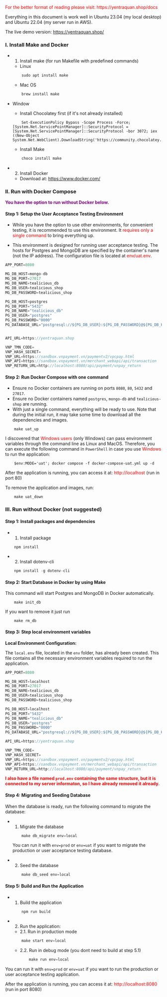 <p style="color:red">For the better format of reading please visit: https://yentraquan.shop/docs

Everything in this document is work well in Ubuntu 23.04 (my local desktop) and Ubuntu 22.04 (my server run in AWS).

The live demo version: https://yentraquan.shop/

### I. Install Make and Docker

-   1. Install make (for run Makefile with predefined commands)

    -   Linux

    ```js
        sudo apt install make
    ```

    -   Mac OS

    ```js
        brew install make
    ```

-   Window

    -   Install Chocolatey first (if it's not already installed)

    ```
        Set-ExecutionPolicy Bypass -Scope Process -Force; [System.Net.ServicePointManager]::SecurityProtocol = [System.Net.ServicePointManager]::SecurityProtocol -bor 3072; iex ((New-Object System.Net.WebClient).DownloadString('https://community.chocolatey.org/install.ps1'))
    ```

    -   Install Make

    ```js
        choco install make
    ```

-   2. Install Docker
    -   Download at: https://www.docker.com/

### II. Run with Docker Compose

<b style="color:purple">You have the option to run without Docker below.</b>

#### Step 1: Setup the User Acceptance Testing Environment

-   While you have the option to use other environments, for convenient testing, it is recommended to use this environment. It <a style="color:red">requires only a single command</a> to bring everything up.

-   This environment is designed for running user acceptance testing. The hosts for Postgres and MongoDB are specified by the container's name (not the IP address). The configuration file is located at <a style="color:red">env/uat.env</a>.

```js
APP_PORT=8080

MG_DB_HOST=mongo-db
MG_DB_PORT=27017
MG_DB_NAME=tealicious_db
MG_DB_USER=tealicious_shop
MG_DB_PASSWORD=tealicious_shop

PG_DB_HOST=postgres
PG_DB_PORT="5432"
PG_DB_NAME="tealicious_db"
PG_DB_USER="postgres"
PG_DB_PASSWORD="0000"
PG_DATABASE_URL="postgresql://${PG_DB_USER}:${PG_DB_PASSWORD}@${PG_DB_HOST}:${PG_DB_PORT}/${PG_DB_NAME}?schema=public"


API_URL=https://yentraquan.shop

VNP_TMN_CODE=
VNP_HASH_SECRET=
VNP_URL=https://sandbox.vnpayment.vn/paymentv2/vpcpay.html
VNP_API=https://sandbox.vnpayment.vn/merchant_webapi/api/transaction
VNP_RETURN_URL=http://localhost:8080/api/payment/vnpay_return
```

#### Step 2: Run Docker Compose with one command

-   Ensure no Docker containers are running on ports `8080`, `80`, `5432` and `27017`.
-   Ensure no Docker containers named `postgres`, `mongo-db` and `tealicious-shop` are running.
-   With just a single command, everything will be ready to use. Note that during the initial run, it may take some time to download all the dependencies and images.

```
    make uat_up
```

I discovered that <a style="color:red">Windows users</a> (only Windows) can pass environment variables through the command line as Linux and MacOS. Therefore, you can execute the following command in `PowerShell` in case you use <a style="color:red">Windows</a> to run the application:

```
    $env:MODE='uat'; docker compose -f docker-compose-uat.yml up -d
```

After the application is running, you can access it at: <a style="color:red">http://localhost</a> (run in port 80)

To remove the application and images, run:

```
    make uat_down
```

### III. Run without Docker (not suggested)

#### Step 1: Install packages and dependencies

-   1. Install package

```js
    npm install
```

-   2. Install dotenv-cli

```js
    npm install -g dotenv-cli
```

#### Step 2: Start Database in Docker by using Make

This command will start Postgres and MongoDB in Docker automatically.

```
    make init_db
```

If you want to remove it just run

```
    make rm_db
```

#### Step 3: Step local environment variables

**Local Environment Configuration:**

The `local.env` file, located in the `env` folder, has already been created. This file contains all the necessary environment variables required to run the application.

```js
APP_PORT=8080

MG_DB_HOST=localhost
MG_DB_PORT=27017
MG_DB_NAME=tealicious_db
MG_DB_USER=tealicious_shop
MG_DB_PASSWORD=tealicious_shop

PG_DB_HOST=localhost
PG_DB_PORT="5432"
PG_DB_NAME="tealicious_db"
PG_DB_USER="postgres"
PG_DB_PASSWORD="0000"
PG_DATABASE_URL="postgresql://${PG_DB_USER}:${PG_DB_PASSWORD}@${PG_DB_HOST}:${PG_DB_PORT}/${PG_DB_NAME}?schema=public"

API_URL=https://yentraquan.shop

VNP_TMN_CODE=
VNP_HASH_SECRET=
VNP_URL=https://sandbox.vnpayment.vn/paymentv2/vpcpay.html
VNP_API=https://sandbox.vnpayment.vn/merchant_webapi/api/transaction
VNP_RETURN_URL=http://localhost:8080/api/payment/vnpay_return
```

**<b style="color:red">I also have a file named `prod.env` containing the same structure, but it is connected to my server informaton, so I have already removed it already.</b>**

#### Step 4: Migrating and Seeding Database

When the database is ready, run the following command to migrate the database:

-   1. Migrate the database

    ```js
        make db_migrate env=local
    ```

    You can run it with `env=prod` or `env=uat` if you want to migrate the production or user acceptance testing database.

-   2. Seed the database
    ```js
        make db_seed env=local
    ```

#### Step 5: Build and Run the Application

-   1. Build the application
    ```js
        npm run build
    ```
-   2.  Run the application:

    -   2.1. Run in production mode

    ```js
        make start env=local
    ```

    -   2.2. Run in debug mode (you dont need to build at step 5.1)
        ```js
            make run env=local
        ```

You can run it with `env=prod` or `env=uat` if you want to run the production or user acceptance testing application.

After the application is running, you can access it at: <a style="color:red">http://localhost:8080</a> (run in port 8080)
